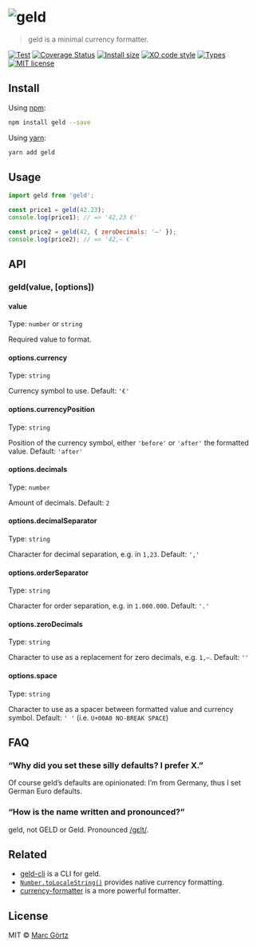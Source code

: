 # ![geld](media/logo.png)

> geld is a minimal currency formatter.

[![Test](https://github.com/mrcgrtz/geld/actions/workflows/test.yml/badge.svg)](https://github.com/mrcgrtz/geld/actions/workflows/test.yml)
[![Coverage Status](https://coveralls.io/repos/github/mrcgrtz/geld/badge.svg?branch=main)](https://coveralls.io/github/mrcgrtz/geld?branch=main)
[![Install size](https://packagephobia.now.sh/badge?p=geld)](https://packagephobia.now.sh/result?p=geld)
[![XO code style](https://img.shields.io/badge/code_style-XO-5ed9c7.svg)](https://github.com/sindresorhus/xo)
[![Types](https://img.shields.io/npm/types/geld)](https://www.typescriptlang.org/)
[![MIT license](https://img.shields.io/github/license/mrcgrtz/geld.svg)](https://github.com/mrcgrtz/geld/blob/main/LICENSE.md)

## Install

Using [npm](https://www.npmjs.com/get-npm):

```bash
npm install geld --save
```

Using [yarn](https://yarnpkg.com/):

```bash
yarn add geld
```

## Usage

```js
import geld from 'geld';

const price1 = geld(42.23);
console.log(price1); // => '42,23 €'

const price2 = geld(42, { zeroDecimals: '–' });
console.log(price2); // => '42,– €'
```

## API

### geld(value, [options])

#### value

Type: `number` or `string`

Required value to format.

#### options.currency

Type: `string`

Currency symbol to use.
Default: `'€'`

#### options.currencyPosition

Type: `string`

Position of the currency symbol, either `'before'` or `'after'` the formatted value.
Default: `'after'`

#### options.decimals

Type: `number`

Amount of decimals.
Default: `2`

#### options.decimalSeparator

Type: `string`

Character for decimal separation, e.g. in `1,23`.
Default: `','`

#### options.orderSeparator

Type: `string`

Character for order separation, e.g. in `1.000.000`.
Default: `'.'`

#### options.zeroDecimals

Type: `string`

Character to use as a replacement for zero decimals, e.g. `1,–`.
Default: `''`

#### options.space

Type: `string`

Character to use as a spacer between formatted value and currency symbol.
Default: `' '` (i.e. `U+00A0 NO-BREAK SPACE`)

## FAQ

### “Why did you set these silly defaults? I prefer X.”

Of course geld’s defaults are opinionated:
I’m from Germany, thus I set German Euro defaults.

### “How is the name written and pronounced?”

geld, not GELD or Geld. Pronounced [/ɡɛlt/](https://en.wiktionary.org/wiki/Geld).

## Related

* [geld-cli](https://github.com/mrcgrtz/geld-cli) is a CLI for geld.
* [`Number.toLocaleString()`](https://developer.mozilla.org/en-US/docs/Web/JavaScript/Reference/Global_Objects/Number/toLocaleString) provides native currency formatting.
* [currency-formatter](https://github.com/smirzaei/currency-formatter) is a more powerful formatter.

## License

MIT © [Marc Görtz](https://marcgoertz.de/)
